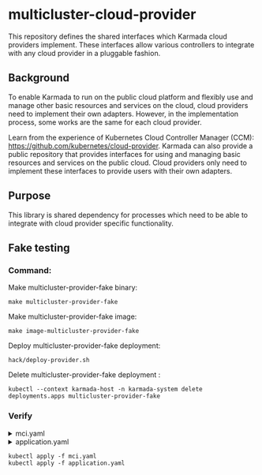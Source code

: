# multicluster-cloud-provider

This repository defines the shared interfaces which Karmada cloud providers implement. These interfaces allow various 
controllers to integrate with any cloud provider in a pluggable fashion.

## Background

To enable Karmada to run on the public cloud platform and flexibly use and manage other basic resources and services on 
the cloud, cloud providers need to implement their own adapters. However, in the implementation process, some works are 
the same for each cloud provider.

Learn from the experience of Kubernetes Cloud Controller Manager (CCM): https://github.com/kubernetes/cloud-provider. 
Karmada can also provide a public repository that provides interfaces for using and managing basic resources and services 
on the public cloud. Cloud providers only need to implement these interfaces to provide users with their own adapters.

## Purpose

This library is shared dependency for processes which need to be able to integrate with cloud provider specific functionality.

## Fake testing

### Command:

Make multicluster-provider-fake binary:
```shell
make multicluster-provider-fake
```

Make multicluster-provider-fake image:
```shell
make image-multicluster-provider-fake
```

Deploy multicluster-provider-fake deployment:
```shell
hack/deploy-provider.sh
```

Delete multicluster-provider-fake deployment :
```shell
kubectl --context karmada-host -n karmada-system delete deployments.apps multicluster-provider-fake
```

### Verify

<details>
<summary>mci.yaml</summary>

```yaml
apiVersion: networking.karmada.io/v1alpha1
kind: MultiClusterIngress
metadata:
  name: minimal-ingress
  annotations:
    nginx.ingress.kubernetes.io/rewrite-target: /
spec:
  rules:
  - http:
      paths:
      - path: /testpath
        pathType: Prefix
        backend:
          service:
            name: serve
            port:
              number: 80
```
</details>

<details>
<summary>application.yaml</summary>

```
apiVersion: apps/v1
kind: Deployment
metadata:
  name: serve
spec:
  replicas: 1
  selector:
    matchLabels:
      app: serve
  template:
    metadata:
      labels:
        app: serve
    spec:
      containers:
      - name: serve
        image: jeremyot/serve:0a40de8
        args:
        - "--message='hello from cluster member1 (Node: {{env \"NODE_NAME\"}} Pod: {{env \"POD_NAME\"}} Address: {{addr}})'"
        env:
          - name: NODE_NAME
            valueFrom:
              fieldRef:
                fieldPath: spec.nodeName
          - name: POD_NAME
            valueFrom:
              fieldRef:
                fieldPath: metadata.name
---
apiVersion: v1
kind: Service
metadata:
  name: serve
spec:
  ports:
  - port: 80
    targetPort: 8080
  selector:
    app: serve
---
apiVersion: policy.karmada.io/v1alpha1
kind: PropagationPolicy
metadata:
  name: mcs-workload
spec:
  resourceSelectors:
    - apiVersion: apps/v1
      kind: Deployment
      name: serve
    - apiVersion: v1
      kind: Service
      name: serve
  placement:
    clusterAffinity:
      clusterNames:
        - member1
        - member2
    replicaScheduling:
      replicaDivisionPreference: Weighted
      replicaSchedulingType: Divided
      weightPreference:
        staticWeightList:
          - targetCluster:
              clusterNames:
                - member1
            weight: 1
          - targetCluster:
              clusterNames:
                - member2
            weight: 1
```
</details>

```shell
kubectl apply -f mci.yaml
kubectl apply -f application.yaml
```